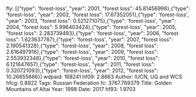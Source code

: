 fly: [{"type": 'forest-loss', "year": 2001, "forest loss": 45.81456998},{"type": 'forest-loss', "year": 2002, "forest loss": 17.67352051},{"type": 'forest-loss', "year": 2003, "forest loss": 0.521271075},{"type": 'forest-loss', "year": 2004, "forest loss": 5.996403424},{"type": 'forest-loss', "year": 2005, "forest loss": 2.283739493},{"type": 'forest-loss', "year": 2006, "forest loss": 1.623637787},{"type": 'forest-loss', "year": 2007, "forest loss": 2.190541328},{"type": 'forest-loss', "year": 2008, "forest loss": 2.616497916},{"type": 'forest-loss', "year": 2009, "forest loss": 2.553932348},{"type": 'forest-loss', "year": 2010, "forest loss": 6.121647657},{"type": 'forest-loss', "year": 2011, "forest loss": 0.320721093},{"type": 'forest-loss', "year": 2012, "forest loss": 10.26655666}]
wdpaid: 168241
hf09: 2.8663
Author: IUCN, UQ and WCS
hfcg: 0.8922
Tags: Russian Federation
fc: 3767.769379
Title: Golden Mountains of Altai
Year: 1998
Date: 2017
hf93: 1.9703

